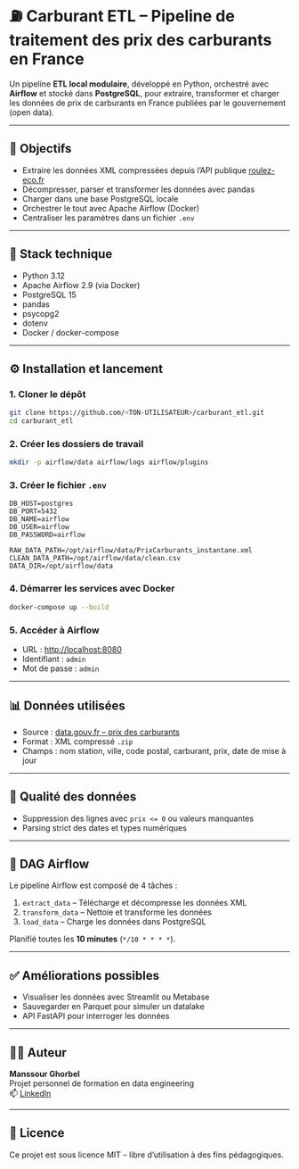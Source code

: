 # ⛽ Carburant ETL – Pipeline de traitement des prix des carburants en France

Un pipeline **ETL local modulaire**, développé en Python, orchestré avec **Airflow** et stocké dans **PostgreSQL**, pour extraire, transformer et charger les données de prix de carburants en France publiées par le gouvernement (open data).

---

## 🚀 Objectifs

- Extraire les données XML compressées depuis l’API publique [roulez-eco.fr](https://donnees.roulez-eco.fr/opendata/instantane)
- Décompresser, parser et transformer les données avec pandas
- Charger dans une base PostgreSQL locale
- Orchestrer le tout avec Apache Airflow (Docker)
- Centraliser les paramètres dans un fichier `.env`

---

## 🧰 Stack technique

- Python 3.12
- Apache Airflow 2.9 (via Docker)
- PostgreSQL 15
- pandas
- psycopg2
- dotenv
- Docker / docker-compose

---

## ⚙️ Installation et lancement

### 1. Cloner le dépôt

```bash
git clone https://github.com/<TON-UTILISATEUR>/carburant_etl.git
cd carburant_etl
```

### 2. Créer les dossiers de travail

```bash
mkdir -p airflow/data airflow/logs airflow/plugins
```

### 3. Créer le fichier `.env`

```env
DB_HOST=postgres
DB_PORT=5432
DB_NAME=airflow
DB_USER=airflow
DB_PASSWORD=airflow

RAW_DATA_PATH=/opt/airflow/data/PrixCarburants_instantane.xml
CLEAN_DATA_PATH=/opt/airflow/data/clean.csv
DATA_DIR=/opt/airflow/data
```

### 4. Démarrer les services avec Docker

```bash
docker-compose up --build
```

### 5. Accéder à Airflow

- URL : [http://localhost:8080](http://localhost:8080)
- Identifiant : `admin`
- Mot de passe : `admin`

---

## 📊 Données utilisées

- Source : [data.gouv.fr – prix des carburants](https://www.data.gouv.fr/fr/datasets/prix-des-carburants-en-france-flux-instantane)
- Format : XML compressé `.zip`
- Champs : nom station, ville, code postal, carburant, prix, date de mise à jour

---

## 🧪 Qualité des données

- Suppression des lignes avec `prix <= 0` ou valeurs manquantes
- Parsing strict des dates et types numériques
---

## 🔄 DAG Airflow

Le pipeline Airflow est composé de 4 tâches :

1. `extract_data` – Télécharge et décompresse les données XML
2. `transform_data` – Nettoie et transforme les données
3. `load_data` – Charge les données dans PostgreSQL

Planifié toutes les **10 minutes** (`*/10 * * * *`).

---

## ✅ Améliorations possibles

- Visualiser les données avec Streamlit ou Metabase
- Sauvegarder en Parquet pour simuler un datalake
- API FastAPI pour interroger les données

---

## 👨‍💻 Auteur

**Manssour Ghorbel**  
Projet personnel de formation en data engineering  
📫 [LinkedIn](https://www.linkedin.com/in/mohamed-manssour-ghorbel-a93a8813b/)

---

## 📄 Licence

Ce projet est sous licence MIT – libre d’utilisation à des fins pédagogiques.
